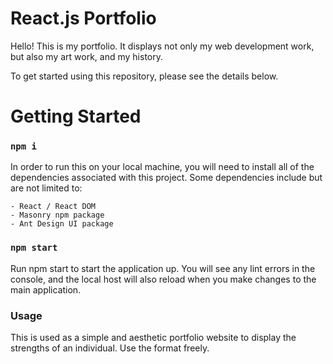 # React.js Portfolio

Hello! This is my portfolio. It displays not only my web development work, but also my art work, and my history. 

To get started using this repository, please see the details below.

# Getting Started

### `npm i`

In order to run this on your local machine, you will need to install all of the dependencies associated with this project. Some dependencies include but are not limited to: 

    - React / React DOM
    - Masonry npm package
    - Ant Design UI package

### `npm start`

Run npm start to start the application up. You will see any lint errors in the console, and the local host will also reload when you make changes to the main application. 

### Usage

This is used as a simple and aesthetic portfolio website to display the strengths of an individual. Use the format freely. 
